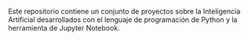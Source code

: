 Este repositorio contiene un conjunto de proyectos sobre la Inteligencia Artificial desarrollados con el lenguaje de programación de Python y la herramienta de Jupyter Notebook.
